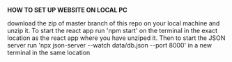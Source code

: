 **HOW TO SET UP WEBSITE ON LOCAL PC**

download the zip of master branch of this repo on your local machine and unzip it.
To start the react app run 'npm start' on the terminal in the exact location as the react app where you have unziped it.
Then to start the JSON server run 'npx json-server --watch data/db.json --port 8000' in a new terminal in the same location

